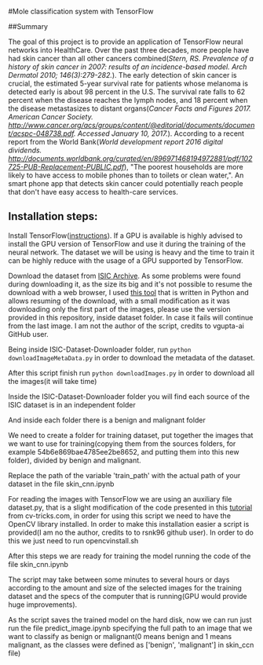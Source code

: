 #Mole classification system with TensorFlow 

##Summary

The goal of this project is to provide an application of TensorFlow neural networks into HealthCare. Over the past three decades, more people have had skin cancer than all other cancers combined(*Stern, RS. Prevalence of a history of skin cancer in 2007: results of an incidence-based model. Arch Dermatol 2010; 146(3):279-282.*). The early detection of skin cancer is crucial, the  estimated 5-year survival rate for patients whose melanoma is detected early is about 98 percent in the U.S. The survival rate falls to 62 percent when the disease reaches the lymph nodes, and 18 percent when the disease metastasizes to distant organs(*Cancer Facts and Figures 2017. American Cancer Society.  http://www.cancer.org/acs/groups/content/@editorial/documents/document/acspc-048738.pdf. Accessed January 10, 2017.*). According to a recent report from the World Bank(*World development report 2016 digital dividends. http://documents.worldbank.org/curated/en/896971468194972881/pdf/102725-PUB-Replacement-PUBLIC.pdf*), "The poorest households are more likely to have access to mobile phones than to toilets or clean water,". An smart phone app that detects skin cancer could potentially reach people that don't have easy access to health-care services. 

## Installation steps:

Install TensorFlow([instructions](https://www.tensorflow.org/install/)). If a GPU is available is highly advised to install the GPU version of TensorFlow and use it during the training of the neural network. The dataset we will be using is heavy and the time to train it can be highly reduce with the usage of a GPU supported by TensorFlow.

Download the dataset from [ISIC Archive](https://isic-archive.com/). As some problems were found during downloading it, as the size its big and it's not possible to resume the download with a web browser, I used [this tool](https://github.com/vgupta-ai/ISIC-Dataset-Downloader) that is written in Python and allows resuming of the download, with a small modification as it was downloading only the first part of the images, please use the version provided in this repository, inside dataset folder. In case it fails will continue from the last image. I am not the author of the script, credits to vgupta-ai GitHub user.

Being inside ISIC-Dataset-Downloader folder, run `python downloadImageMetaData.py` in order to download the metadata of the dataset.

After this script finish run `python downloadImages.py` in order to download all the images(it will take time)

Inside the  ISIC-Dataset-Downloader folder you will find each source of the ISIC dataset is in an independent folder

And inside each folder there is a benign and malignant folder

We need to create a folder for training dataset, put together the images that we want to use for training(copying them from the sources folders, for example 54b6e869bae4785ee2be8652, and putting them into this new folder), divided by benign and malignant. 

Replace the path of the variable 'train_path' with the actual path of your dataset in the file skin_cnn.ipynb

For reading the images with TensorFlow we are using an auxiliary file dataset.py, that is a slight modification of the code presented in this [tutorial](http://cv-tricks.com/tensorflow-tutorial/training-convolutional-neural-network-for-image-classification/) from cv-tricks.com, in order for using this script we need to have the OpenCV library installed. In order to make this installation easier a script is provided(I am no the author, credits to to rsnk96 github user). In order to do this we just need to run  opencvinstall.sh


After this steps we are ready for training the model running the code of the file skin_cnn.ipynb

The script may take between some minutes to several hours or days according to the amount and size of the selected images for the training dataset and the specs of the computer that is running(GPU would provide huge improvements).

As the script saves the trained model on the hard disk, now we can run just run the file predict_image.ipynb specifying the full path to an image that we want to classify as benign or malignant(0 means benign and 1 means malignant, as the classes were defined as  ['benign', 'malignant'] in skin_ccn file)

